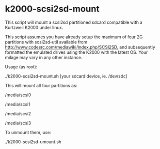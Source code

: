 # k2000-scsi2sd-mount

This script will mount a scsi2sd partitioned sdcard compatible with a Kurtzweil K2000 under linux. 

This script assumes you have already setup the maximum of four 2G partitions with scsi2sd-util available from http://www.codesrc.com/mediawiki/index.php/SCSI2SD, and subsequently formatted the emulated drives using the K2000 with the latest OS. Your milage may vary in any other instance. 

Usage (as root):

./k2000-scsi2sd-mount.sh [your sdcard device, ie. /dev/sdc]

This will mount all four partitions as: 

/media/scsi0

/media/scsi1

/media/scsi2

/media/scsi3


To unmount them, use:

./k2000-scsi2sd-umount.sh 
